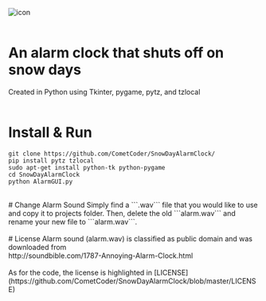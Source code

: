 ![icon](https://dl.dropboxusercontent.com/s/7iz5ono4npkquvq/SnowAlarmVC66aA02a.png)
<br>
<br>
# An alarm clock that shuts off on snow days
Created in Python using Tkinter, pygame, pytz, and tzlocal
<br>
<br>
# Install & Run
```
git clone https://github.com/CometCoder/SnowDayAlarmClock/
pip install pytz tzlocal
sudo apt-get install python-tk python-pygame
cd SnowDayAlarmClock
python AlarmGUI.py
```
<br>
# Change Alarm Sound
Simply find a ```.wav``` file that you would like to use and copy it to projects folder. Then, delete the old ```alarm.wav``` and rename your new file to ```alarm.wav```.
<br>
<br>
# License
Alarm sound (alarm.wav) is classified as public domain and was downloaded from <br>
http://soundbible.com/1787-Annoying-Alarm-Clock.html
<br><br>
As for the code, the license is highlighted in [LICENSE](https://github.com/CometCoder/SnowDayAlarmClock/blob/master/LICENSE)
